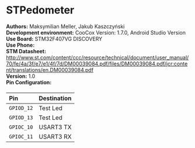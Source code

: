# STPedometer
<B>Authors:</B> Maksymilian Meller, Jakub Kaszczyński <br />
<B>Development environment:</B> CooCox Version: 1.7.0, Android Studio Version <br />
<B>Use Board:</B> STM32F407VG DISCOVERY <br />
<B>Use Phone:</B> <br />
<B>STM Datasheet:</B> http://www.st.com/content/ccc/resource/technical/document/user_manual/70/fe/4a/3f/e7/e1/4f/7d/DM00039084.pdf/files/DM00039084.pdf/jcr:content/translations/en.DM00039084.pdf </br>
<B>Version:</B> 1.0</br>
<B>Pin Configuration:</B></br>
####
| Pin | Destination |
|:---|:---|
| ```GPIOD_12``` | Test Led |
| ```GPIOD_13``` | Test Led |
| ```GPIOC_10``` | USART3 TX |
| ```GPIOC_11``` | USART3 RX |
####
